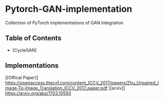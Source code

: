 # Pytorch-GAN-implementation
Collection of PyTorch implementations of GAN Integration 




## Table of Contents
* [CycleGAN]


## Implementations

[[Offical Paper]] https://openaccess.thecvf.com/content_ICCV_2017/papers/Zhu_Unpaired_Image-To-Image_Translation_ICCV_2017_paper.pdf
[[arxiv]] https://arxiv.org/abs/1703.10593




























